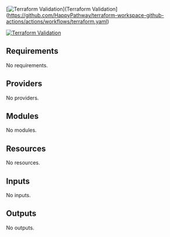 
[![Terraform Validation](https://github.com/HappyPathway/terraform-workspace-github-actions/actions/workflows/terraform.yaml/badge.svg)](Terraform Validation](https://github.com/HappyPathway/terraform-workspace-github-actions/actions/workflows/terraform.yaml)

[![Terraform Validation](https://github.com/HappyPathway/terraform-workspace-github-actions/actions/workflows/terraform.yaml/badge.svg)](https://github.com/HappyPathway/terraform-workspace-github-actions/actions/workflows/terraform.yaml)

<!-- BEGIN_TF_DOCS -->
## Requirements

No requirements.

## Providers

No providers.

## Modules

No modules.

## Resources

No resources.

## Inputs

No inputs.

## Outputs

No outputs.
<!-- END_TF_DOCS -->

